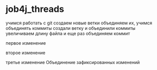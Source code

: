 # job4j_threads
учимся работать с git
создаем новые ветки
объединяем их,
учимся объединять коммиты
создали ветку и объединили коммиты
увеличиваем длину файла и еще раз объединяем коммит

первое изменение

второе изменение

третье изменение
Объединение зафиксированных изменений